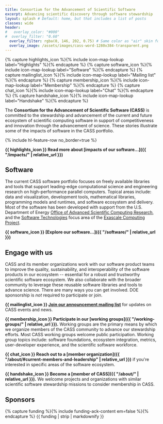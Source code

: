 ```yaml
---
title: Consortium for the Advancement of Scientific Software
excerpt: Advancing scientific discovery through software stewardship
layout: splash # Default: home, but that includes a list of posts
classes: wide
header:
#   overlay_color: "#000"
#  overlay_filter: "0.60"
  overlay_filter: rgba(0, 146, 202, 0.75) # Same color as "air" skin footer
  overlay_image: /assets/images/cass-word-1280x384-transparent.png
---
```

{% capture highlights_icon %}{% include icon-map-lookup label="Highlights" %}{% endcapture %}
{% capture software_icon %}{% include icon-map-lookup label="Software" %}{% endcapture %}
{% capture mailinglist_icon %}{% include icon-map-lookup label="Mailing list" %}{% endcapture %}
{% capture membership_icon %}{% include icon-map-lookup label="Membership" %}{% endcapture %}
{% capture chat_icon %}{% include icon-map-lookup label="Chat" %}{% endcapture %}
{% capture handshake_icon %}{% include icon-map-lookup label="Handshake" %}{% endcapture %}

The **Consortium for the Advancement of Scientific Software (CASS)** is committed to the stewardship and advancement of the current and future ecosystem of scientific computing software in support of competitiveness and innovation through the advancement of science. These stories illustrate some of the impacts of software in the CASS portfolio.

{% include hl-feature-row no_border=true %}

**{{ highlights_icon }} Read more about [impacts of our software...]({{ "/impacts/" | relative_url }})**

## Software

The current CASS software portfolio focuses on freely available libraries and tools that support leading-edge computational science and engineering research on high-performance parallel computers. Topical areas include: data and visualization, development tools, mathematical libraries, programming models and runtimes, and software ecosystem and delivery. Most of the software has been developed with support from the U.S. Department of Energy [Office of Advanced Scientific Computing Research](https://www.energy.gov/science/ascr/advanced-scientific-computing-research), and the [Software Technologies](https://www.exascaleproject.org/research/#software) focus area of the [Exascale Computing Project](https://www.exascaleproject.org/).

**{{ software_icon }} [Explore our software...]({{ "/software/" | relative_url }})**

## Engage with us

CASS and its member organizations work with our software product teams to improve the quality, sustainability, and interoperability of the software products in our ecosystem -- essential for a robust and trustworthy scientific software ecosystem.  We also collaborate with the broader community to leverage these reusable software libraries and tools to advance science. There are many ways you can get involved. DOE sponsorship is *not* required to participate or join.

**{{ mailinglist_icon }} [Join our announcement mailing list](http://eepurl.com/iRiSnY)** for updates on CASS events and news.

**{{ membership_icon }} Participate in our [working groups]({{ "/working-groups/" | relative_url }}).** Working groups are the primary means by which we organize members of the CASS community to advance our stewardship efforts. Most CASS working groups welcome public participation.  Working group topics include: software foundations, ecosystem integration, metrics, user-developer experience, and the scientific software workforce.

**{{ chat_icon }} Reach out to a [member organization]({{ "/about/#current-members-and-leadership" | relative_url }})** if you're interested in specific areas of the software ecosystem.

**{{ handshake_icon }} Become a [member of CASS]({{ "/about/" | relative_url }}).** We welcome projects and organizations with similar scientific software stewardship missions to consider membership in CASS.

## Sponsors
{% capture funding %}{% include funding-ack-content em=false %}{% endcapture %}
{{ funding | strip | markdownify }}